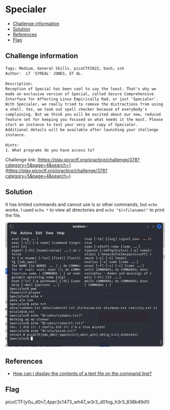# Specialer

- [Challenge information](#challenge-information)
- [Solution](#solution)
- [References](#references)
- [Flag](#flag)

## Challenge information
```
Tags: Medium, General Skills, picoCTF2023, bash, ssh
Author:  LT 'SYREAL' JONES, ET AL.

Description:
Reception of Special has been cool to say the least. That's why we made an exclusive version of Special, called Secure Comprehensive Interface for Affecting Linux Empirically Rad, or just 'Specialer'. With Specialer, we really tried to remove the distractions from using a shell. Yes, we took out spell checker because of everybody's complaining. But we think you will be excited about our new, reduced feature set for keeping you focused on what needs it the most. Please start an instance to test your very own copy of Specialer.
Additional details will be available after launching your challenge instance.

Hints:
1. What programs do you have access to?
```

Challenge link: [https://play.picoctf.org/practice/challenge/378?category=5&page=4&search=](https://play.picoctf.org/practice/challenge/378?category=5&page=4&search=)

## Solution

It has limited commands and cannot use ls or other commands, but ``echo`` works. I used ``echo *`` to view all directories and ``echo "$(<filename)"`` to print the file.

<img src="specialer.jpg" width="500" />

## References

- [How can I display the contents of a text file on the command line?](https://unix.stackexchange.com/questions/86321/how-can-i-display-the-contents-of-a-text-file-on-the-command-line)

## Flag

picoCTF{y0u_d0n7_4ppr3c1473_wh47_w3r3_d01ng_h3r3_838b49d1}